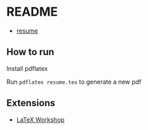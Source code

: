 # README

- [resume](/resume.pdf)

## How to run

Install pdflatex

Run `pdflatex resume.tex` to generate a new pdf

## Extensions

- [LaTeX Workshop](https://marketplace.visualstudio.com/items?itemName=James-Yu.latex-workshop)
